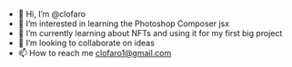 - 👋 Hi, I’m @clofaro
- 👀 I’m interested in learning the Photoshop Composer jsx
- 🌱 I’m currently learning about NFTs and using it for my first big project
- 💞️ I’m looking to collaborate on ideas
- 📫 How to reach me clofaro1@gmail.com

<!---
clofaro/clofaro is a ✨ special ✨ repository because its `README.md` (this file) appears on your GitHub profile.
You can click the Preview link to take a look at your changes.
--->
